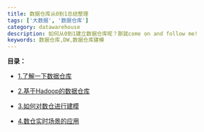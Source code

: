 ```yaml
---
title: 数据仓库从0到1总结整理
tags: ['大数据', '数据仓库']
category: datawarehouse
description: 如何从0到1建立数据仓库呢？那就come on and follow me!
keywords: 数据仓库,DW,数据仓库建模
---
```


**目录：**
- [1.了解一下数据仓库](http://www.buildupchao.cn/datawarehouse/2019/05/20/dw-conception-and-ER-entity-model.html)

- [2.基于Hadoop的数据仓库](http://www.buildupchao.cn/datawarehouse/2019/06/07/dw-based-on-hadoop.html)

- [3.如何对数仓进行建模](http://www.buildupchao.cn/datawarehouse/2019/06/08/dw-ER-modeling-and-apply.html)

- [4.数仓实时场景的应用](http://www.buildupchao.cn/datawarehouse/2019/06/11/dw-apply-to-realtime-app.html)
